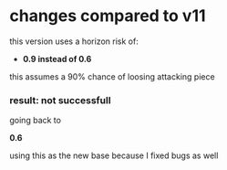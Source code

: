 # changes compared to v11

this version uses a horizon risk of:
* **0.9 instead of 0.6**

this assumes a 90% chance of
loosing attacking piece

### result: not successfull

going back to

**0.6**

using this as the new base
because I fixed bugs as well